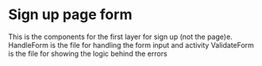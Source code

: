 
# Sign up page form
This is the components for the first layer for sign up (not the page)e.
HandleForm is the file for handling the form input and activity
ValidateForm is the file for showing the logic behind the errors
